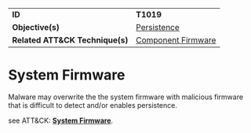|||
|---------|------------------------|
|**ID**|**T1019**|
|**Objective(s)**|[Persistence](https://github.com/MBCProject/mbc-markdown/tree/master/persistence)|
|**Related ATT&CK Technique(s)**|[Component Firmware](https://attack.mitre.org/techniques/T1109/)|

System Firmware
===============
Malware may overwrite the the system firmware with malicious firmware that is difficult to detect and/or enables persistence. 

see ATT&CK: [**System Firmware**](https://attack.mitre.org/techniques/T1019/).
